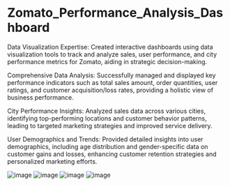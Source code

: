 # Zomato_Performance_Analysis_Dashboard
Data Visualization Expertise: Created interactive dashboards using data visualization tools to track and analyze sales, user performance, and city performance metrics for Zomato, aiding in strategic decision-making.

Comprehensive Data Analysis: Successfully managed and displayed key performance indicators such as total sales amount, order quantities, user ratings, and customer acquisition/loss rates, providing a holistic view of business performance.

City Performance Insights: Analyzed sales data across various cities, identifying top-performing locations and customer behavior patterns, leading to targeted marketing strategies and improved service delivery.

User Demographics and Trends: Provided detailed insights into user demographics, including age distribution and gender-specific data on customer gains and losses, enhancing customer retention strategies and personalized marketing efforts.

![image](https://github.com/user-attachments/assets/86025786-8b01-4f79-b3d9-3dc74fdbdaef)
![image](https://github.com/user-attachments/assets/26ca0c02-2577-4e40-ad72-f99c65260fdd)
![image](https://github.com/user-attachments/assets/48169db9-33f2-4dbe-a202-b09cd5a67dda)
![image](https://github.com/user-attachments/assets/c6a810a9-ea61-4a61-8dbb-0c39b871d318)
